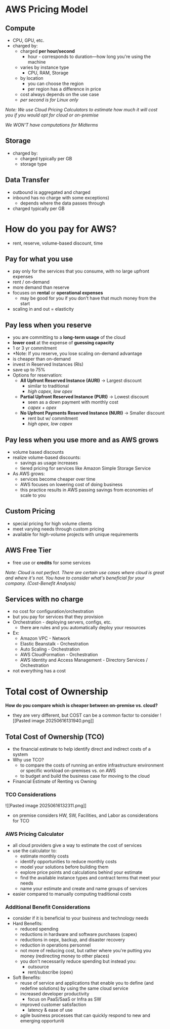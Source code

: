 # AWS Pricing Model
## Compute
- CPU, GPU, etc.
- charged by:
	- charged **per hour/second**
		- hour - corresponds to duration—how long you're using the machine
	- varies by instance type
		- CPU, RAM, Storage
	- by location
		- you can choose the region
		- per region has a difference in price
	- cost always depends on the use case 
	- *per second is for Linux only*

*Note: We use Cloud Pricing Calculators to estimate how much it will cost you if you would opt for cloud or on-premise*

*We WON'T have computations for Midterms*

## Storage
- charged by:
	- charged typically per GB
	- storage type

## Data Transfer
- outbound is aggregated and charged
- inbound has no charge with some exceptions)
	- depends where the data passes through
- charged typically per GB

# How do you pay for AWS?
- rent, reserve, volume-based discount, time
## Pay for what you use
- pay only for the services that you consume, with no large upfront expenses
- rent / on-demand
- more demand than reserve
- focuses on **rental** or **operational expenses**
	- may be good for you if you don't have that much money from the start 
- scaling in and out = elasticity
## Pay less when you reserve
- you are committing to a **long-term usage** of the cloud
- **lower cost** at the expense of **guessing capacity**
- 1 or 3 yr commitment
- *Note: If you reserve, you lose scaling on-demand advantage
- is cheaper than on-demand
- invest in Reserved Instances (RIs)
- save up to 75%
- Options for reservation:
	- **All Upfront Reserved Instance (AURI)** -> Largest discount
		- similar to traditional
		- *high capex, low opex*
	- **Partial Upfront Reserved Instance (PURI)** -> Lowest discount
		- seen as a down payment with monthly cost
		- *capex + opex*
	- **No Upfront Payments Reserved Instance (NURI)** -> Smaller discount
		- rent but w/ commitment
		- *high opex, low capex*
## Pay less when you use more and as AWS grows
- volume based discounts
- realize volume-based discounts:
	- savings as usage increases
	- tiered pricing for services like Amazon Simple Storage Service 
- As AWS grows:
	- services become cheaper over time
	- AWS focuses on lowering cost of doing business
	- this practice results in AWS passing savings from economies of scale to you
## Custom Pricing
- special pricing for high volume clients
- meet varying needs through custom pricing
- available for high-volume projects with unique requirements
## AWS Free Tier
- free use or **credits** for some services


*Note: Cloud is not perfect. There are certain use cases where cloud is great and where it's not. You have to consider what's beneficial for your company. (Cost-Benefit Analysis)*

## Services with no charge
- no cost for configuration/orchestration
- but you pay for services that they provision
- Orchestration - deploying servers, configs, etc.
	- there are rules and you automatically deploy your resources
- Ex:
	- Amazon VPC - Network
	- Elastic Beanstalk - Orchestration
	- Auto Scaling - Orchestration
	- AWS CloudFormation - Orchestration
	- AWS Identity and Access Management - Directory Services / Orchestration
- not everything has a cost

# Total cost of Ownership
**How do you compare which is cheaper between on-premise vs. cloud?**
- they are very different, but COST can be a common factor to consider
![[Pasted image 20250616131940.png]]

## Total Cost of Ownership (TCO)
- the financial estimate to help identify direct and indirect costs of a system
- Why use TCO?
	- to compare the costs of running an entire infrastructure environment or specific workload on-premises vs. on AWS
	- to budget and build the business case for moving to the cloud
- Financial Estimate of Renting vs Owning

### TCO Considerations
![[Pasted image 20250616132311.png]]

- on premise considers HW, SW, Facilities, and Labor as considerations for TCO
### AWS Pricing Calculator
- all cloud providers give a way to estimate the cost of services
- use the calculator to:
	- estimate monthly costs
	- identify opportunities to reduce monthly costs
	- model your solutions before building them
	- explore price points and calculations behind your estimate
	- find the available instance types and contract terms that meet your needs
	- name your estimate and create and name groups of services
- easier compared to manually computing traditional costs

### Additional Benefit Considerations
- consider if it is beneficial to your business and technology needs
- Hard Benefits:
	- reduced spending 
	- reductions in hardware and software purchases (capex)
	- reductions in oepx, backup, and disaster recovery
	- reduction in operations personnel
	- not more of reducing cost, but rather where you're putting you money (redirecting money to other places)
	- you don't necessarily reduce spending but instead you:
		- outsource
		- rent/subscribe (opex)
- Soft Benefits:
	- reuse of service and applications that enable you to define (and redefine solutions) by using the same cloud service
	- increased developer productivity
		- focus on PaaS/SaaS or Infra as SW
	- improved customer satisfaction
		- latency & ease of use
	- agile business processes that can quickly respond to new and emerging opportuniti
